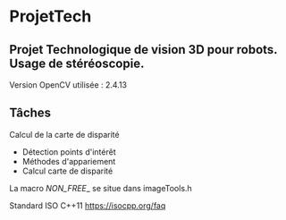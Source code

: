 # ProjetTech

## Projet Technologique de vision 3D pour robots. Usage de stéréoscopie.
Version OpenCV utilisée : 2.4.13

## Tâches
Calcul de la carte de disparité
  * Détection points d'intérêt
  * Méthodes d'appariement
  * Calcul carte de disparité

La macro _NON_FREE__ se situe dans imageTools.h

Standard ISO C++11
https://isocpp.org/faq
